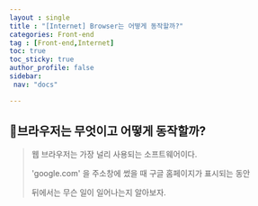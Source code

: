 ```yaml
---
layout : single
title : "[Internet] Browser는 어떻게 동작할까?"
categories: Front-end
tag : [Front-end,Internet] 
toc: true
toc_sticky: true
author_profile: false
sidebar:
 nav: "docs"

---
```


## :speech_balloon:브라우저는 무엇이고 어떻게 동작할까?

> 웹 브라우저는 가장 널리 사용되는 소프트웨어이다. 
> 
> 'google.com' 을 주소창에 썼을 때 구글 홈페이지가 표시되는 동안  
> 
> 뒤에서는 무슨 일이 일어나는지 알아보자. 

### 
